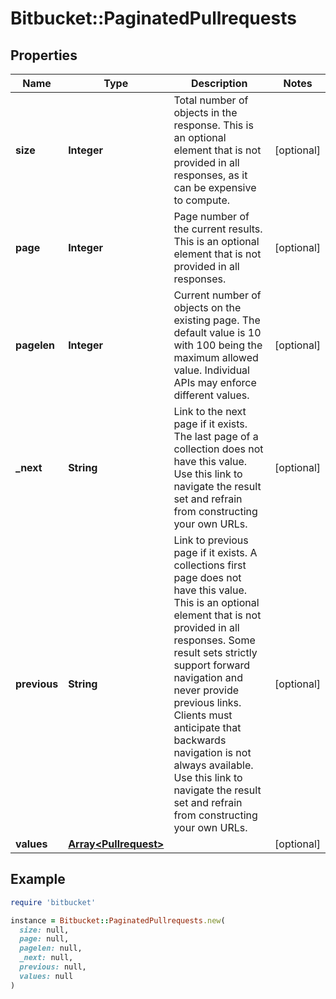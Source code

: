 # Bitbucket::PaginatedPullrequests

## Properties

| Name | Type | Description | Notes |
| ---- | ---- | ----------- | ----- |
| **size** | **Integer** | Total number of objects in the response. This is an optional element that is not provided in all responses, as it can be expensive to compute. | [optional] |
| **page** | **Integer** | Page number of the current results. This is an optional element that is not provided in all responses. | [optional] |
| **pagelen** | **Integer** | Current number of objects on the existing page. The default value is 10 with 100 being the maximum allowed value. Individual APIs may enforce different values. | [optional] |
| **_next** | **String** | Link to the next page if it exists. The last page of a collection does not have this value. Use this link to navigate the result set and refrain from constructing your own URLs. | [optional] |
| **previous** | **String** | Link to previous page if it exists. A collections first page does not have this value. This is an optional element that is not provided in all responses. Some result sets strictly support forward navigation and never provide previous links. Clients must anticipate that backwards navigation is not always available. Use this link to navigate the result set and refrain from constructing your own URLs. | [optional] |
| **values** | [**Array&lt;Pullrequest&gt;**](Pullrequest.md) |  | [optional] |

## Example

```ruby
require 'bitbucket'

instance = Bitbucket::PaginatedPullrequests.new(
  size: null,
  page: null,
  pagelen: null,
  _next: null,
  previous: null,
  values: null
)
```

